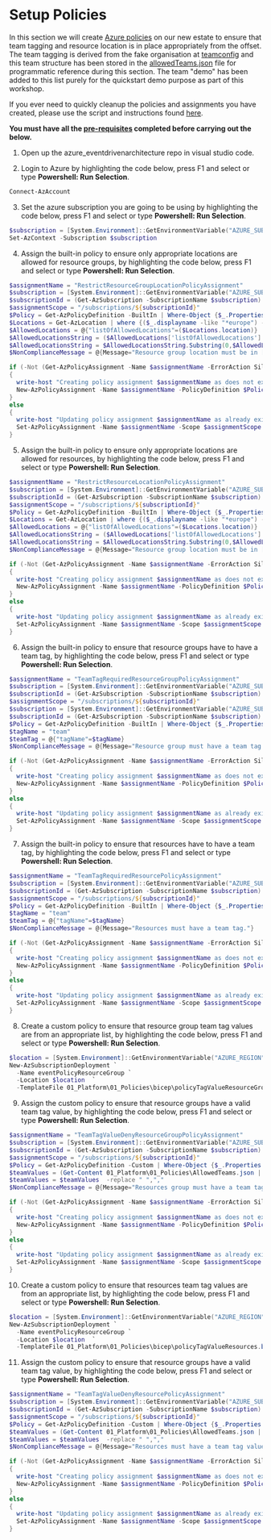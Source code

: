 # Setup Policies

In this section we will create [Azure policies](https://docs.microsoft.com/en-us/azure/governance/policy/overview) on our new estate to ensure that team tagging and resource location is in place appropriately from the offset. The team tagging is derived from the fake organisation at [teamconfig](https://github.com/griff182uk/teamconfig) and this team structure has been stored in the [allowedTeams.json](./allowedTeams.json) file for programmatic reference during this section. The team "demo" has been added to this list purely for the quickstart demo purpose as part of this workshop.

If you ever need to quickly cleanup the policies and assignments you have created, please use the script and instructions found [here](./cleanup.ps1).

**You must have all the [pre-requisites](/Prerequisites.md) completed before carrying out the below.**

1. Open up the azure_eventdrivenarchitecture repo in visual studio code.

2. Login to Azure by highlighting the code below, press F1 and select or type **Powershell: Run Selection**.

```ps1
Connect-AzAccount
```

3. Set the azure subscription you are going to be using by highlighting the code below, press F1 and select or type **Powershell: Run Selection**.

```ps1
$subscription = [System.Environment]::GetEnvironmentVariable("AZURE_SUBSCRIPTION") 
Set-AzContext -Subscription $subscription
```

4. Assign the built-in policy to ensure only appropriate locations are allowed for resource groups, by highlighting the code below, press F1 and select or type **Powershell: Run Selection**.

```ps1
$assignmentName = "RestrictResourceGroupLocationPolicyAssignment"
$subscription = [System.Environment]::GetEnvironmentVariable("AZURE_SUBSCRIPTION") 
$subscriptionId = (Get-AzSubscription -SubscriptionName $subscription).id
$assignmentScope = "/subscriptions/${subscriptionId}"
$Policy = Get-AzPolicyDefinition -BuiltIn | Where-Object {$_.Properties.DisplayName -eq "Allowed locations for resource groups"}
$Locations = Get-AzLocation | where {($_.displayname -like "*europe") -or ($_.displayname -like "uk*")}
$AllowedLocations = @{"listOfAllowedLocations"=($Locations.location)}
$AllowedLocationsString = ($AllowedLocations['listOfAllowedLocations'] | out-string) -replace "`n","," -replace "`r",""
$AllowedLocationsString = $AllowedLocationsString.Substring(0,$AllowedLocationsString.Length-1)
$NonComplianceMessage = @{Message="Resource group location must be in [$AllowedLocationsString]."}

if (-Not (Get-AzPolicyAssignment -Name $assignmentName -ErrorAction SilentlyContinue))
{
  write-host "Creating policy assignment $assignmentName as does not exist..."
  New-AzPolicyAssignment -Name $assignmentName -PolicyDefinition $Policy -Scope $assignmentScope -PolicyParameterObject $AllowedLocations -NonComplianceMessage $NonComplianceMessage
}
else
{
  write-host "Updating policy assignment $assignmentName as already exists..."
  Set-AzPolicyAssignment -Name $assignmentName -Scope $assignmentScope -PolicyParameterObject $AllowedLocations -NonComplianceMessage $NonComplianceMessage 
}
```

5. Assign the built-in policy to ensure only appropriate locations are allowed for resources, by highlighting the code below, press F1 and select or type **Powershell: Run Selection**.

```ps1
$assignmentName = "RestrictResourceLocationPolicyAssignment"
$subscription = [System.Environment]::GetEnvironmentVariable("AZURE_SUBSCRIPTION") 
$subscriptionId = (Get-AzSubscription -SubscriptionName $subscription).id
$assignmentScope = "/subscriptions/${subscriptionId}"
$Policy = Get-AzPolicyDefinition -BuiltIn | Where-Object {$_.Properties.DisplayName -eq "Allowed locations"}
$Locations = Get-AzLocation | where {($_.displayname -like "*europe") -or ($_.displayname -like "uk*")}
$AllowedLocations = @{"listOfAllowedLocations"=($Locations.location)}
$AllowedLocationsString = ($AllowedLocations['listOfAllowedLocations'] | out-string) -replace "`n","," -replace "`r",""
$AllowedLocationsString = $AllowedLocationsString.Substring(0,$AllowedLocationsString.Length-1)
$NonComplianceMessage = @{Message="Resource group location must be in [$AllowedLocationsString]."}

if (-Not (Get-AzPolicyAssignment -Name $assignmentName -ErrorAction SilentlyContinue))
{
  write-host "Creating policy assignment $assignmentName as does not exist..."
  New-AzPolicyAssignment -Name $assignmentName -PolicyDefinition $Policy -Scope $assignmentScope -PolicyParameterObject $AllowedLocations -NonComplianceMessage $NonComplianceMessage
}
else
{
  write-host "Updating policy assignment $assignmentName as already exists..."
  Set-AzPolicyAssignment -Name $assignmentName -Scope $assignmentScope -PolicyParameterObject $AllowedLocations -NonComplianceMessage $NonComplianceMessage 
}
```

6. Assign the built-in policy to ensure that resource groups have to have a team tag, by highlighting the code below, press F1 and select or type **Powershell: Run Selection**.

```ps1
$assignmentName = "TeamTagRequiredResourceGroupPolicyAssignment"
$subscription = [System.Environment]::GetEnvironmentVariable("AZURE_SUBSCRIPTION") 
$subscriptionId = (Get-AzSubscription -SubscriptionName $subscription).id
$assignmentScope = "/subscriptions/${subscriptionId}"
$subscription = [System.Environment]::GetEnvironmentVariable("AZURE_SUBSCRIPTION") 
$subscriptionId = (Get-AzSubscription -SubscriptionName $subscription).id
$Policy = Get-AzPolicyDefinition -BuiltIn | Where-Object {$_.Properties.DisplayName -eq "Require a tag on resource groups"}
$tagName = "team"
$teamTag = @{"tagName"=$tagName}
$NonComplianceMessage = @{Message="Resource group must have a team tag."}

if (-Not (Get-AzPolicyAssignment -Name $assignmentName -ErrorAction SilentlyContinue))
{
  write-host "Creating policy assignment $assignmentName as does not exist..."
  New-AzPolicyAssignment -Name $assignmentName -PolicyDefinition $Policy -Scope $assignmentScope -PolicyParameterObject $teamTag -NonComplianceMessage $NonComplianceMessage
}
else
{
  write-host "Updating policy assignment $assignmentName as already exists..."
  Set-AzPolicyAssignment -Name $assignmentName -Scope $assignmentScope -PolicyParameterObject $teamTag -NonComplianceMessage $NonComplianceMessage
}
```

7. Assign the built-in policy to ensure that resources have to have a team tag, by highlighting the code below, press F1 and select or type **Powershell: Run Selection**.

```ps1
$assignmentName = "TeamTagRequiredResourcePolicyAssignment"
$subscription = [System.Environment]::GetEnvironmentVariable("AZURE_SUBSCRIPTION") 
$subscriptionId = (Get-AzSubscription -SubscriptionName $subscription).id
$assignmentScope = "/subscriptions/${subscriptionId}"
$Policy = Get-AzPolicyDefinition -BuiltIn | Where-Object {$_.Properties.DisplayName -eq "Require a tag on resources"}
$tagName = "team"
$teamTag = @{"tagName"=$tagName}
$NonComplianceMessage = @{Message="Resources must have a team tag."}

if (-Not (Get-AzPolicyAssignment -Name $assignmentName -ErrorAction SilentlyContinue))
{
  write-host "Creating policy assignment $assignmentName as does not exist..."
  New-AzPolicyAssignment -Name $assignmentName -PolicyDefinition $Policy -Scope $assignmentScope -PolicyParameterObject $teamTag -NonComplianceMessage $NonComplianceMessage
}
else
{
  write-host "Updating policy assignment $assignmentName as already exists..."
  Set-AzPolicyAssignment -Name $assignmentName -Scope $assignmentScope -PolicyParameterObject $teamTag -NonComplianceMessage $NonComplianceMessage 
}
```

8. Create a custom policy to ensure that resource group team tag values are from an appropriate list, by highlighting the code below, press F1 and select or type **Powershell: Run Selection**.

```ps1
$location = [System.Environment]::GetEnvironmentVariable("AZURE_REGION")
New-AzSubscriptionDeployment `
  -Name eventPolicyResourceGroup `
  -Location $location  `
  -TemplateFile 01_Platform\01_Policies\bicep\policyTagValueResourceGroups.bicep
```

9. Assign the custom policy to ensure that resource groups have a valid team tag value, by highlighting the code below, press F1 and select or type **Powershell: Run Selection**.

```ps1
$assignmentName = "TeamTagValueDenyResourceGroupPolicyAssignment"
$subscription = [System.Environment]::GetEnvironmentVariable("AZURE_SUBSCRIPTION") 
$subscriptionId = (Get-AzSubscription -SubscriptionName $subscription).id
$assignmentScope = "/subscriptions/${subscriptionId}"
$Policy = Get-AzPolicyDefinition -Custom | Where-Object {$_.Properties.DisplayName -eq "Deny deployment of resource group if tag values are not in given list"}
$teamValues = (Get-Content 01_Platform\01_Policies\AllowedTeams.json | ConvertFrom-Json).tagValues.value
$teamValues = $teamValues  -replace " ",","
$NonComplianceMessage = @{Message="Resources group must have a team tag value in $teamValues."}

if (-Not (Get-AzPolicyAssignment -Name $assignmentName -ErrorAction SilentlyContinue))
{
  write-host "Creating policy assignment $assignmentName as does not exist..."
  New-AzPolicyAssignment -Name $assignmentName -PolicyDefinition $Policy -Scope $assignmentScope -PolicyParameter 01_Platform\01_Policies\AllowedTeams.json -NonComplianceMessage $NonComplianceMessage
}
else
{
  write-host "Updating policy assignment $assignmentName as already exists..."
  Set-AzPolicyAssignment -Name $assignmentName -Scope $assignmentScope -PolicyParameter 01_Platform\01_Policies\AllowedTeams.json -NonComplianceMessage $NonComplianceMessage 
}
```

10. Create a custom policy to ensure that resources team tag values are from an appropriate list, by highlighting the code below, press F1 and select or type **Powershell: Run Selection**.

```ps1
$location = [System.Environment]::GetEnvironmentVariable("AZURE_REGION")
New-AzSubscriptionDeployment `
  -Name eventPolicyResourceGroup `
  -Location $location  `
  -TemplateFile 01_Platform\01_Policies\bicep\policyTagValueResources.bicep
```

11. Assign the custom policy to ensure that resource groups have a valid team tag value, by highlighting the code below, press F1 and select or type **Powershell: Run Selection**.

```ps1
$assignmentName = "TeamTagValueDenyResourcePolicyAssignment"
$subscription = [System.Environment]::GetEnvironmentVariable("AZURE_SUBSCRIPTION") 
$subscriptionId = (Get-AzSubscription -SubscriptionName $subscription).id
$assignmentScope = "/subscriptions/${subscriptionId}"
$Policy = Get-AzPolicyDefinition -Custom | Where-Object {$_.Properties.DisplayName -eq "Deny deployment of resource if tag values are not in given list"}
$teamValues = (Get-Content 01_Platform\01_Policies\AllowedTeams.json | ConvertFrom-Json).tagValues.value
$teamValues = $teamValues  -replace " ",","
$NonComplianceMessage = @{Message="Resources must have a team tag value in $teamValues."}

if (-Not (Get-AzPolicyAssignment -Name $assignmentName -ErrorAction SilentlyContinue))
{
  write-host "Creating policy assignment $assignmentName as does not exist..."
  New-AzPolicyAssignment -Name $assignmentName -PolicyDefinition $Policy -Scope $assignmentScope -PolicyParameter 01_Platform\01_Policies\AllowedTeams.json -NonComplianceMessage $NonComplianceMessage
}
else
{
  write-host "Updating policy assignment $assignmentName as already exists..."
  Set-AzPolicyAssignment -Name $assignmentName -Scope $assignmentScope -PolicyParameter 01_Platform\01_Policies\AllowedTeams.json -NonComplianceMessage $NonComplianceMessage 
}
```
